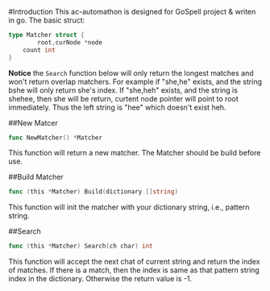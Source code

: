 #Introduction
This ac-automathon is designed for GoSpell project & writen in go. The basic struct:

```go
type Matcher struct {
        root,curNode *node
	count int
}
```
**Notice** the `Search` function below will only return the longest matches and won't return overlap matchers. For example if "she,he" exists, and the string bshe will only return she's index. If "she,heh" exists, and the string is shehee, then she will be return, curtent node pointer will point to root immediately. Thus the left string is "hee" which doesn't exist heh. 

##New Matcer

```go
func NewMatcher() *Matcher
```

This function will return a new matcher. The Matcher should be build before use.

##Build Matcher
```go
func (this *Matcher) Build(dictionary []string)
```

This function will init the matcher with your dictionary string, i.e., pattern string.

##Search
```go
func (this *Matcher) Search(ch char) int
```

This function will accept the next chat of current string and return the index of matches. If there is a match, then the index is same as that pattern string index in the dictionary. Otherwise the return value is -1.


